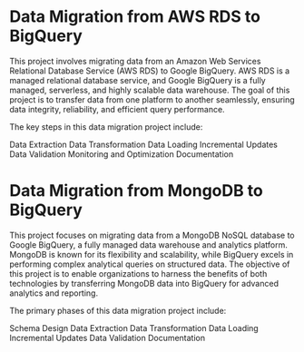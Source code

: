 # Data Migration from AWS RDS to BigQuery

This project involves migrating data from an Amazon Web Services Relational Database Service (AWS RDS) to Google BigQuery. AWS RDS is a managed relational database service, and Google BigQuery is a fully managed, serverless, and highly scalable data warehouse. The goal of this project is to transfer data from one platform to another seamlessly, ensuring data integrity, reliability, and efficient query performance.

The key steps in this data migration project include:

Data Extraction
Data Transformation
Data Loading
Incremental Updates
Data Validation
Monitoring and Optimization
Documentation

# Data Migration from MongoDB to BigQuery

This project focuses on migrating data from a MongoDB NoSQL database to Google BigQuery, a fully managed data warehouse and analytics platform. MongoDB is known for its flexibility and scalability, while BigQuery excels in performing complex analytical queries on structured data. The objective of this project is to enable organizations to harness the benefits of both technologies by transferring MongoDB data into BigQuery for advanced analytics and reporting.

The primary phases of this data migration project include:

Schema Design
Data Extraction
Data Transformation
Data Loading
Incremental Updates
Data Validation
Documentation
